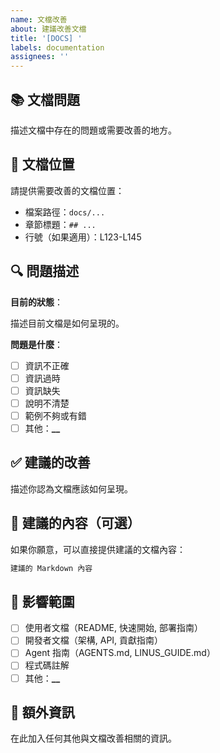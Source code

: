 ```yaml
---
name: 文檔改善
about: 建議改善文檔
title: '[DOCS] '
labels: documentation
assignees: ''
---
```


## 📚 文檔問題

描述文檔中存在的問題或需要改善的地方。

## 📍 文檔位置

請提供需要改善的文檔位置：

- 檔案路徑：`docs/...`
- 章節標題：`## ...`
- 行號（如果適用）：L123-L145

## 🔍 問題描述

**目前的狀態**：

描述目前文檔是如何呈現的。

**問題是什麼**：

- [ ] 資訊不正確
- [ ] 資訊過時
- [ ] 資訊缺失
- [ ] 說明不清楚
- [ ] 範例不夠或有錯
- [ ] 其他：****\_\_****

## ✅ 建議的改善

描述你認為文檔應該如何呈現。

## 📝 建議的內容（可選）

如果你願意，可以直接提供建議的文檔內容：

```markdown
建議的 Markdown 內容
```

## 🎯 影響範圍

- [ ] 使用者文檔（README, 快速開始, 部署指南）
- [ ] 開發者文檔（架構, API, 貢獻指南）
- [ ] Agent 指南（AGENTS.md, LINUS_GUIDE.md）
- [ ] 程式碼註解
- [ ] 其他：****\_\_****

## 📝 額外資訊

在此加入任何其他與文檔改善相關的資訊。

